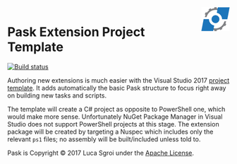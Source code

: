 <img src="https://raw.githubusercontent.com/lsgroi/Pask/master/Pask.png" align="right"/>

# Pask Extension Project Template

[![Build status](https://ci.appveyor.com/api/projects/status/vqitbskgcp2t6bn3/branch/master?svg=true)](https://ci.appveyor.com/project/LucaSgroi/pask-extensionprojecttemplate/branch/master)

Authoring new extensions is much easier with the Visual Studio 2017 [project template](https://marketplace.visualstudio.com/items?itemName=lsgroi.PaskExtension). It adds automatically the basic Pask structure to focus right away on building new tasks and scripts.  

The template will create a C# project as opposite to PowerShell one, which would make more sense. Unfortunately NuGet Package Manager in Visual Studio does not support PowerShell projects at this stage. The extension package will be created by targeting a Nuspec which includes only the relevant `ps1` files; no assembly will be built/included unless told to.

Pask is Copyright &copy; 2017 Luca Sgroi under the [Apache License](LICENSE).
